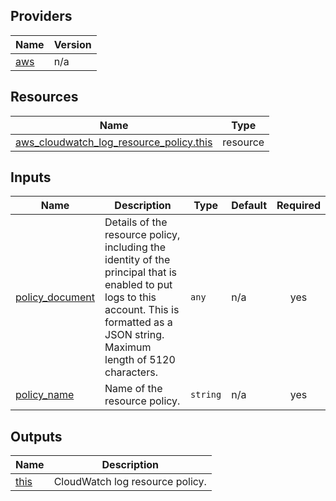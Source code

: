<!-- BEGIN_TF_DOCS -->


## Providers

| Name | Version |
|------|---------|
| <a name="provider_aws"></a> [aws](#provider\_aws) | n/a |

## Resources

| Name | Type |
|------|------|
| [aws_cloudwatch_log_resource_policy.this](https://registry.terraform.io/providers/hashicorp/aws/latest/docs/resources/cloudwatch_log_resource_policy) | resource |

## Inputs

| Name | Description | Type | Default | Required |
|------|-------------|------|---------|:--------:|
| <a name="input_policy_document"></a> [policy\_document](#input\_policy\_document) | Details of the resource policy, including the identity of the principal that is enabled to put logs to this account. This is formatted as a JSON string. Maximum length of 5120 characters. | `any` | n/a | yes |
| <a name="input_policy_name"></a> [policy\_name](#input\_policy\_name) | Name of the resource policy. | `string` | n/a | yes |

## Outputs

| Name | Description |
|------|-------------|
| <a name="output_this"></a> [this](#output\_this) | CloudWatch log resource policy. |
<!-- END_TF_DOCS -->